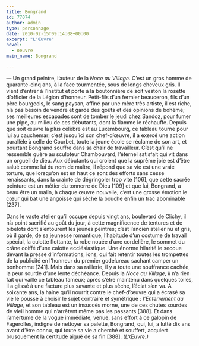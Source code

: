 ```yaml
---
title: Bongrand
id: 77074
author: admin
type: personnage
date: 2010-02-15T09:14:08+00:00
excerpt: "L'Œuvre"
novel:
  - oeuvre
main_name: Bongrand

---
```

**—** Un grand peintre, l&rsquo;auteur de la _Noce au Village._ C&rsquo;est un gros homme de quarante-cinq ans, à la face tourmentée, sous de longs cheveux gris. Il vient d&rsquo;entrer à l&rsquo;Institut et porte à la boutonnière de soit veston la rosette d&rsquo;officier de la Légion d&rsquo;honneur. Petit-fils d&rsquo;un fermier beauceron, fils d&rsquo;un père bourgeois, le sang paysan, affiné par une mère très artiste, il est riche, n&rsquo;a pas besoin de vendre et garde des goûts et des opinions de bohème; ses meilleures escapades sont de tomber le jeudi chez Sandoz, pour fumer une pipe, au milieu de ces débutants, dont la flamme le réchauffe. Depuis que soit œuvre la plus célèbre est au Luxembourg, ce tableau tourne pour lui au cauchemar; c&rsquo;est jusqu&rsquo;ici son chef-d&rsquo;œuvre, il a exercé une action parallèle à celle de Courbet, toute la jeune école se réclame de son art, et pourtant Bongrand souffre dans sa chair de travailleur. C&rsquo;est qu&rsquo;il ne ressemble guère au sculpteur Chambouvard, l&rsquo;éternel satisfait qui vit dans un orgueil de dieu. Aux débutants qui croient que la suprême joie est d&rsquo;être salué comme lui du nom de maître, il répond que sa vie est une vraie torture, que lorsqu&rsquo;on est en haut ce sont des efforts sans cesse renaissants, dans la crainte de dégringoler trop vite [106], que cette sacrée peinture est un métier du tonnerre de Dieu [109] et que lui, Bongrand, a beau être un malin, à chaque œuvre nouvelle, c&rsquo;est une grosse émotion le cœur qui bat une angoisse qui sèche la bouche enfin un trac abominable [237].

Dans le vaste atelier qu&rsquo;il occupe depuis vingt ans, boulevard de Clichy, il n&rsquo;a point sacrifié au goût du jour, à cette magnificence de tentures et de bibelots dont s&rsquo;entourent les jeunes peintres; c&rsquo;est l&rsquo;ancien atelier nu et gris, où il garde, de sa jeunesse romantique, l&rsquo;habitude d&rsquo;un costume de travail spécial, la culotte flottante, la robe nouée d&rsquo;une cordelière, le sommet du crâne coiffé d&rsquo;une calotte ecclésiastique. Une énorme hilarité le secoue devant la presse d&rsquo;informations, ions, qui fait retentir toutes les trompettes de la publicité en l&rsquo;honneur du premier godelureau sachant camper un bonhomme [241]. Mais dans sa raillerie, il y a toute une souffrance cachée, la peur sourde d&rsquo;une lente déchéance. Depuis la _Noce au Village, il_ n&rsquo;a rien fait qui vaille ce tableau fameux; après s&rsquo;être maintenu dans quelques toiles, il a glissé à une facture plus savante et plus sèche, l&rsquo;éclat s&rsquo;en va. A soixante ans, la haine qu&rsquo;il nourrit contre le chef-d&rsquo;œuvre qui a écrasé sa vie le pousse à choisir le sujet contraire et symétrique : _l&rsquo;Enterrement au Village,_ et son tableau est un insuccès morne, une de ces chutes sourdes de vieil homme qui n&rsquo;arrêtent même pas les passants [388]. Et dans l&rsquo;amertume de la vogue immédiate, venue, sans effort à ce galopin de Fagerolles, indigne de nettoyer sa palette, Bongrand, qui, lui, a lutté dix ans avant d&rsquo;être connu, qui toute sa vie a cherché et souffert, acquiert brusquement la certitude aiguë de sa fin [388]. _(L&rsquo;Œuvre.)_